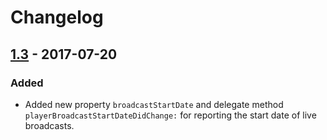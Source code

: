 # Changelog

## [1.3] - 2017-07-20
### Added
- Added new property `broadcastStartDate` and delegate method `playerBroadcastStartDateDidChange:` for reporting the start date of live broadcasts.

[1.3]: ../1.3/
